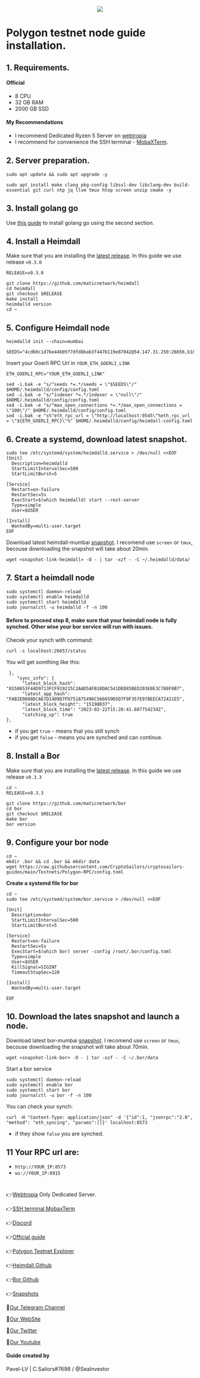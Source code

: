 <p align="center">
 <img src="https://i.postimg.cc/RZfxLxXb/Polygon-logo-resized-jpeg.jpg"/></a>
</p>

# Polygon testnet node guide installation.

## 1. Requirements.
#### Official 
- 8 CPU
- 32 GB RAM
- 2000 GB SSD
#### My Recommendations
- I recommend Dedicated Ryzen 5 Server on [webtropia](https://www.webtropia.com/?kwk=255074042020228216158042)
- I recommend for convenience the SSH terminal - [MobaXTerm](https://mobaxterm.mobatek.net/download.html).

## 2. Server preparation.
```
sudo apt update && sudo apt upgrade -y
```
```
sudo apt install make clang pkg-config libssl-dev libclang-dev build-essential git curl ntp jq llvm tmux htop screen unzip cmake -y
```
## 3. Install golang go
Use [this guide](https://github.com/CryptoSailors/cryptosailors-tools/tree/main/Install%20Golang%20%22Go%22#2-if-you-installing-golang-go-on-clear-server-you-need-input-following-commands) to install golang go using the second section.

## 4. Install a Heimdall
Make sure that you are installing the [latest release](https://github.com/maticnetwork/heimdall/tags). In this guide we use release `v0.3.0`
```
RELEASE=v0.3.0
```
```
git clone https://github.com/maticnetwork/heimdall
cd heimdall
git checkout $RELEASE
make install
heimdalld version
cd ~
```
## 5. Configure Heimdall node
```
heimdalld init --chain=mumbai
```
```
SEEDS="4cd60c1d76e44b05f7dfd8bab3f447b119e87042@54.147.31.250:26656,b18bbe1f3d8576f4b73d9b18976e71c65e839149@34.226.134.117:26656"
```
Insert your Goerli RPC Url in `YOUR_ETH_GOERLI_LINK`
```
ETH_GOERLI_RPC="YOUR_ETH_GOERLI_LINK"
```
```
sed -i.bak -e "s/^seeds *=.*/seeds = \"$SEEDS\"/" $HOME/.heimdalld/config/config.toml
sed -i.bak -e "s/^indexer *=.*/indexer = \"null\"/" $HOME/.heimdalld/config/config.toml
sed -i.bak -e "s/^max_open_connections *=.*/max_open_connections = \"100\"/" $HOME/.heimdalld/config/config.toml
sed -i.bak -e "s%^eth_rpc_url = \"http://localhost:9545\"%eth_rpc_url = \"${ETH_GOERLI_RPC}\"%" $HOME/.heimdalld/config/heimdall-config.toml
```

## 6. Create a systemd, download latest snapshot.
```
sudo tee /etc/systemd/system/heimdalld.service > /dev/null <<EOF
[Unit]
  Description=heimdalld
  StartLimitIntervalSec=500
  StartLimitBurst=5

[Service]
  Restart=on-failure
  RestartSec=5s
  ExecStart=$(which heimdalld) start --rest-server
  Type=simple
  User=$USER

[Install]
  WantedBy=multi-user.target
EOF
```
Download latest heimdall-mumbai [snapshot](https://snapshots.polygon.technology/). I recomend use `screen` or `tmux`, becouse downloading the snapshot will take about 20min.
```
wget <snapshot-link-heimdall> -O - | tar -xzf - -C ~/.heimdalld/data/
```
## 7. Start a heimdall node
```
sudo systemctl daemon-reload
sudo systemctl enable heimdalld
sudo systemctl start heimdalld
sudo journalctl -u heimdalld -f -n 100
```
#### Before to proceed step 8, make sure that your heimdall node is fully synched. Other wise your bor service will run with issues.

Checek your synch with command:
```
curl -s localhost:26657/status
```
You will get somthing like this:
```
 },
    "sync_info": {
      "latest_block_hash": "8158653F44D9713FCF919215C2AAD5AFB10DAC541DED85BED203E0E3C788F8B7",
      "latest_app_hash": "FAB2E0808DCA67D1409D7FD751875496C566659D5D7F9F357E97BEECA72421E5",
      "latest_block_height": "15198037",
      "latest_block_time": "2023-02-22T15:28:41.607754234Z",
      "catching_up": true
},
```
 - if you get `true`  - means that you still synch
 - if you get `false` - means you are synched and can continue.

## 8. Install a Bor
Make sure that you are installing the [latest release](https://github.com/maticnetwork/bor/tags). In this guide we use release `v0.3.3`
```
cd ~
RELEASE=v0.3.3
```
```
git clone https://github.com/maticnetwork/bor
cd bor
git checkout $RELEASE
make bor
bor version
```

## 9. Configure your bor node
```
cd ~
mkdir .bor && cd .bor && mkdir data 
wget https://raw.githubusercontent.com/CryptoSailors/cryptosailors-guides/main/Testnets/Polygon-RPC/config.toml
```
**Create a systemd file for bor**
```
cd ~
sudo tee /etc/systemd/system/bor.service > /dev/null <<EOF

[Unit]
  Description=bor
  StartLimitIntervalSec=500
  StartLimitBurst=5

[Service]
  Restart=on-failure
  RestartSec=5s
  ExecStart=$(which bor) server -config /root/.bor/config.toml
  Type=simple
  User=$USER
  KillSignal=SIGINT
  TimeoutStopSec=120

[Install]
  WantedBy=multi-user.target
  
EOF
```
## 10. Download the lates snapshot and launch a node.
Download latest bor-mumbai [snapshot](https://snapshots.polygon.technology/). I recomend use `screen` or `tmux`, becouse downloading the snapshot will take about 70min.
```
wget <snapshot-link-bor> -O - | tar -xzf - -C ~/.bor/data
```
Start a bor service
```
sudo systemctl daemon-reload
sudo systemctl enable bor
sudo systemctl start bor
sudo journalctl -u bor -f -n 100
```
You can check your synch:
```
curl -H "Content-Type: application/json" -d '{"id":1, "jsonrpc":"2.0", "method": "eth_syncing", "params":[]}' localhost:8573
```
- if they show `false` you are synched.

## 11 Your RPC url are:
- `http://YOUR_IP:8573`
- `ws://YOUR_IP:8915`
#
👉[Webtropia](https://www.webtropia.com/?kwk=255074042020228216158042) Only Dedicated Server.

👉[SSH terminal MobaxTerm](https://mobaxterm.mobatek.net/download.html)

👉[Discord](https://discord.gg/0xpolygon)

👉[Official guide](https://wiki.polygon.technology/)

👉[Polygon Testnet Explorer](https://staking.polygon.technology)

👉[Heimdall Github](https://github.com/maticnetwork/heimdall/tags)

👉[Bor Github](https://github.com/maticnetwork/bor/tags)

👉[Snapshots](https://snapshots.polygon.technology/) 

🔰[Our Telegram Channel](https://t.me/CryptoSailorsAnn)

🔰[Our WebSite](cryptosailors.tech)

🔰[Our Twitter](https://twitter.com/Crypto_Sailors)

🔰[Our Youtube](https://www.youtube.com/@CryptoSailors)

#### Guide created by 
Pavel-LV | C.Sailors#7698 / @SeaInvestor
